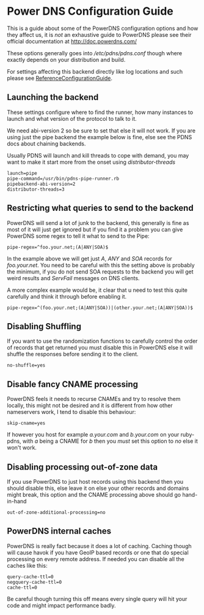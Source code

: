 # Power DNS Configuration Guide #

This is a guide about some of the PowerDNS configuration options and how they affect us, it is _not_ an exhaustive guide to PowerDNS please see their official documentation at http://doc.powerdns.com/

These options generally goes into _/etc/pdns/pdns.conf_ though where exactly depends on your distribution and build.

For settings affecting this backend directly like log locations and such please see [ReferenceConfigurationGuide](ReferenceConfigurationGuide.md).

## Launching the backend ##
These settings configure where to find the runner, how many instances to launch and what version of the protocol to talk to it.

We need abi-version 2 so be sure to set that else it will not work.  If you are using just the pipe backend the example below is fine, else see the PDNS docs about chaining backends.

Usually PDNS will launch and kill threads to cope with demand, you may want to make it start more from the onset using _distributor-threads_

```
launch=pipe
pipe-command=/usr/bin/pdns-pipe-runner.rb
pipebackend-abi-version=2
distributor-threads=3
```

## Restricting what queries to send to the backend ##
PowerDNS will send a lot of junk to the backend, this generally is fine as most of it will just get ignored but if you find it a problem you can give PowerDNS some regex to tell it what to send to the Pipe:

```
pipe-regex=^foo.your.net;(A|ANY|SOA)$
```

In the example above we will get just _A_, _ANY_ and _SOA_ records for _foo.your.net_.  You need to be careful with this the setting above is probably the minimum, if you do not send SOA requests to the backend you will get weird results and _ServFail_ messages on DNS clients.

A more complex example would be, it clear that u need to test this quite carefully and think it through before enabling it.

```
pipe-regex=^(foo.your.net;(A|ANY|SOA))|(other.your.net;(A|ANY|SOA))$
```

## Disabling Shuffling ##
If you want to use the randomization functions to carefully control the order of records that get returned you must disable this in PowerDNS else it will shuffle the responses before sending it to the client.

```
no-shuffle=yes
```

## Disable fancy CNAME processing ##
PowerDNS feels it needs to recurse CNAMEs and try to resolve them locally, this might not be desired and it is different from how other nameservers work, I tend to disable this behaviour:

```
skip-cname=yes
```

If however you host for example _a.your.com_ and _b.your.com_ on your ruby-pdns, with _a_ being a CNAME for _b_ then you _must_ set this option to _no_ else it won't work.

## Disabling processing out-of-zone data ##
If you use PowerDNS to just host records using this backend then you should disable this, else leave it on else your other records and domains might break, this option and the CNAME processing above should go hand-in-hand

```
out-of-zone-additional-processing=no
```

## PowerDNS internal caches ##
PowerDNS is really fact because it does a lot of caching.  Caching though will cause havok if you have GeoIP based records or one that do special processing on every remote address.  If needed you can disable all the caches like this:

```
query-cache-ttl=0
negquery-cache-ttl=0
cache-ttl=0
```

Be careful though turning this off means every single query will hit your code and might impact performance badly.